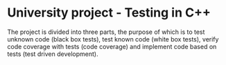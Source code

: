 # University project - Testing in C++
The project is divided into three parts,
the purpose of which is to test unknown code (black box tests),
test known code (white box tests),
verify code coverage with tests (code coverage) 
and implement code based on tests (test driven development).
